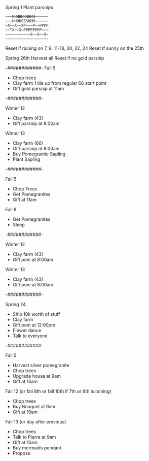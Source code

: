 
Spring 1
Plant parsnips

```
~~~HHHHHHHHHH~~~~~~
~~~HHHHSSSHHM~~~~~~
~X~~X~~XP~~~P~~PPPP
~~TX~~X~PPPPPPPP~~~
~~~~~~~~~~~X~~X~~X~
~~~~~~~~~~~~~~~~~~~
```


Reset if raining on 7, 9, 11-18, 20, 22, 24
Reset if sunny on the 25th

Spring 26th
Harvest all
Reset if no gold parsnip

-############-
Fall 5
- Chop trees
- Clay farm 1 tile up from regular 66 start point
- Gift gold parsnip at 11am

-############-

Winter 12
- Clay farm (43)
- Gift parsnip at 8:00am

Winter 13
- Clay farm (66)
- Gift parsnip at 8:00am
- Buy Pomegranite Sapling
- Plant Sapling

-############-

Fall 5
- Chop Trees
- Get Pomegranites
- Gift at 11am

Fall 8
- Get Pomegranites
- Sleep

-############-

Winter 12
- Clay farm (43)
- Gift pom at 8:00am

Winter 13
- Clay farm (43)
- Gift pom at 8:00am

-############-

Spring 24
- Ship 10k worth of stuff
- Clay farm
- Gift pom at 12:00pm
- Flower dance
- Talk to everyone

-############-

Fall 5
- Harvest silver pomegranite
- Chop trees
- Upgrade house at 9am
- Gift at 10am

Fall 12 (or fall 8th or fall 10th if 7th or 9th is raining)
- Chop trees
- Buy Bouquet at 9am
- Gift at 10am

Fall 13 (or day after previous)
- Chop trees
- Talk to Pierre at 9am
- Gift at 10am
- Buy mermaids pendant
- Propose
